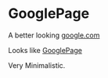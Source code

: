 # GooglePage

A better looking [google.com](https://www.google.com)

Looks like [GooglePage](https://shreydan.github.io/GooglePage)

Very Minimalistic.

